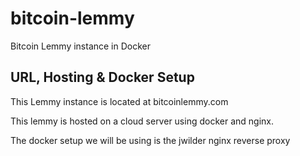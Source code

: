 # bitcoin-lemmy
Bitcoin Lemmy instance in Docker


## URL, Hosting & Docker Setup
This Lemmy instance is located at bitcoinlemmy.com 

This lemmy is hosted on a cloud server using docker and nginx. 

The docker setup we will be using is the jwilder nginx reverse proxy 

